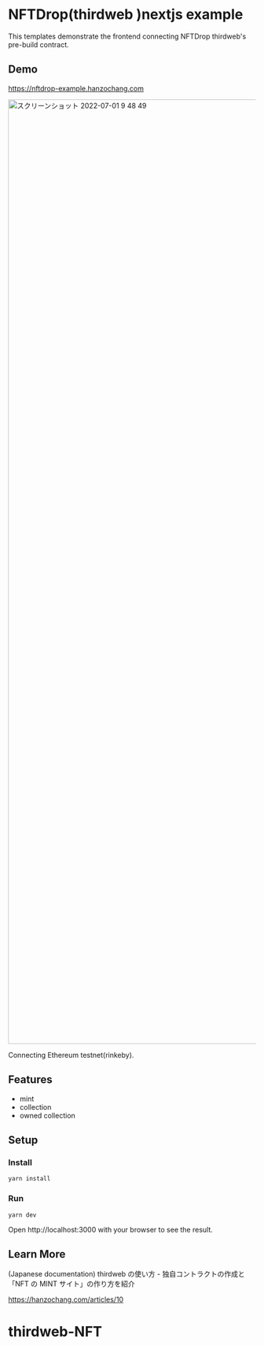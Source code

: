 # NFTDrop(thirdweb )nextjs example

This templates demonstrate the frontend connecting NFTDrop thirdweb's pre-build contract.

## Demo

https://nftdrop-example.hanzochang.com

<img width="1920" alt="スクリーンショット 2022-07-01 9 48 49" src="https://user-images.githubusercontent.com/1862066/176801220-7fb3cfc7-8eed-43e0-b314-978020585c29.png">

Connecting Ethereum testnet(rinkeby).

## Features

- mint
- collection
- owned collection

## Setup

### Install

```
yarn install
```

### Run

```
yarn dev
```

Open http://localhost:3000 with your browser to see the result.

## Learn More

(Japanese documentation) thirdweb の使い方 - 独自コントラクトの作成と「NFT の MINT サイト」の作り方を紹介

https://hanzochang.com/articles/10
# thirdweb-NFT
